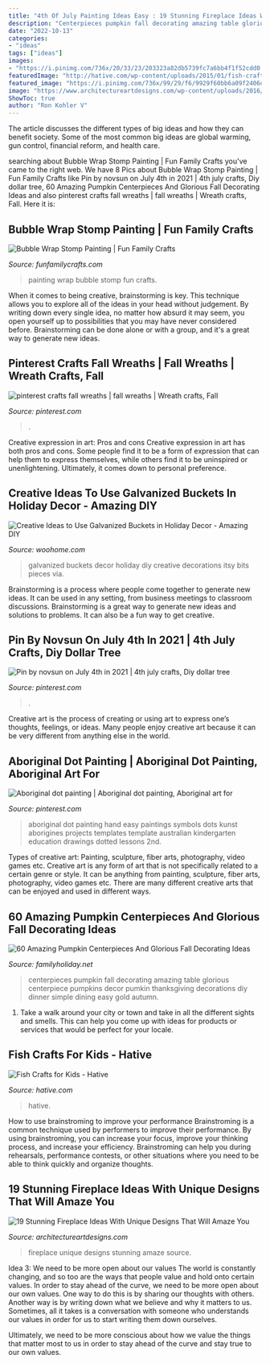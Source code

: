 ```yaml
---
title: "4th Of July Painting Ideas Easy : 19 Stunning Fireplace Ideas With Unique Designs That Will Amaze You"
description: "Centerpieces pumpkin fall decorating amazing table glorious centerpiece pumpkins decor pumkin thanksgiving decorations diy dinner simple dining easy gold autumn"
date: "2022-10-13"
categories:
- "ideas"
tags: ["ideas"]
images:
- "https://i.pinimg.com/736x/20/33/23/203323a82db5739fc7a6bb4f1f52cdd0.jpg"
featuredImage: "http://hative.com/wp-content/uploads/2015/01/fish-crafts/6-fish-crafts-for-kids.jpg"
featured_image: "https://i.pinimg.com/736x/99/29/f6/9929f60bb6a09f2406d5d130d96ae915--pinterest-crafts-wreath-fall.jpg"
image: "https://www.architectureartdesigns.com/wp-content/uploads/2016/11/2-42-630x839.jpg"
ShowToc: true
author: "Ron Kohler V"
---
```



The article discusses the different types of big ideas and how they can benefit society. Some of the most common big ideas are global warming, gun control, financial reform, and health care.

	

		
searching about Bubble Wrap Stomp Painting | Fun Family Crafts you've came to the right web. We have 8 Pics about Bubble Wrap Stomp Painting | Fun Family Crafts like Pin by novsun on July 4th in 2021 | 4th july crafts, Diy dollar tree, 60 Amazing Pumpkin Centerpieces And Glorious Fall Decorating Ideas and also pinterest crafts fall wreaths | fall wreaths | Wreath crafts, Fall. Here it is:
		
    
## Bubble Wrap Stomp Painting | Fun Family Crafts

<img loading=lazy src="https://funfamilycrafts.com/wp-content/uploads/2014/04/painting-activity.jpg" onerror="this.onerror=null;this.src='https://tse3.mm.bing.net/th?id=OIP.RGHBgCu17k9jy6hVFktR7QHaE9&amp;pid=15.1';" alt="Bubble Wrap Stomp Painting | Fun Family Crafts">

_Source: funfamilycrafts.com_

>painting wrap bubble stomp fun crafts. 

	

When it comes to being creative, brainstorming is key. This technique allows you to explore all of the ideas in your head without judgement. By writing down every single idea, no matter how absurd it may seem, you open yourself up to possibilities that you may have never considered before. Brainstorming can be done alone or with a group, and it's a great way to generate new ideas.

    
## Pinterest Crafts Fall Wreaths | Fall Wreaths | Wreath Crafts, Fall

<img loading=lazy src="https://i.pinimg.com/736x/99/29/f6/9929f60bb6a09f2406d5d130d96ae915--pinterest-crafts-wreath-fall.jpg" onerror="this.onerror=null;this.src='https://tse4.mm.bing.net/th?id=OIP.Qmi109GLExJYULlDOP4xyQHaJ3&amp;pid=15.1';" alt="pinterest crafts fall wreaths | fall wreaths | Wreath crafts, Fall">

_Source: pinterest.com_

>. 

	

Creative expression in art: Pros and cons
Creative expression in art has both pros and cons. Some people find it to be a form of expression that can help them to express themselves, while others find it to be uninspired or unenlightening. Ultimately, it comes down to personal preference.

    
## Creative Ideas To Use Galvanized Buckets In Holiday Decor - Amazing DIY

<img loading=lazy src="https://www.woohome.com/wp-content/uploads/2017/10/repurpose-galvanized-buckets-as-holiday-decorations-13.jpg" onerror="this.onerror=null;this.src='https://tse1.mm.bing.net/th?id=OIP.eB1CZ-ghwr_Lnpg970j5lgHaRO&amp;pid=15.1';" alt="Creative Ideas to Use Galvanized Buckets in Holiday Decor - Amazing DIY">

_Source: woohome.com_

>galvanized buckets decor holiday diy creative decorations itsy bits pieces via. 

	

Brainstorming is a process where people come together to generate new ideas. It can be used in any setting, from business meetings to classroom discussions. Brainstorming is a great way to generate new ideas and solutions to problems. It can also be a fun way to get creative.

    
## Pin By Novsun On July 4th In 2021 | 4th July Crafts, Diy Dollar Tree

<img loading=lazy src="https://i.pinimg.com/736x/20/33/23/203323a82db5739fc7a6bb4f1f52cdd0.jpg" onerror="this.onerror=null;this.src='https://tse1.mm.bing.net/th?id=OIP.7RvH6LFR0poD17-Vkhc3BQHaJ3&amp;pid=15.1';" alt="Pin by novsun on July 4th in 2021 | 4th july crafts, Diy dollar tree">

_Source: pinterest.com_

>. 

	

Creative art is the process of creating or using art to express one’s thoughts, feelings, or ideas. Many people enjoy creative art because it can be very different from anything else in the world.

    
## Aboriginal Dot Painting | Aboriginal Dot Painting, Aboriginal Art For

<img loading=lazy src="https://i.pinimg.com/736x/5a/a7/8d/5aa78d1e5d58db16490ac726dae8552f--dot-painting-aboriginal-art.jpg" onerror="this.onerror=null;this.src='https://tse4.mm.bing.net/th?id=OIP.DzoCkb7xWvt6U5oF-oYIqwHaJ4&amp;pid=15.1';" alt="Aboriginal dot painting | Aboriginal dot painting, Aboriginal art for">

_Source: pinterest.com_

>aboriginal dot painting hand easy paintings symbols dots kunst aborigines projects templates template australian kindergarten education drawings dotted lessons 2nd. 

	

Types of creative art: Painting, sculpture, fiber arts, photography, video games etc.
Creative art is any form of art that is not specifically related to a certain genre or style. It can be anything from painting, sculpture, fiber arts, photography, video games etc. There are many different creative arts that can be enjoyed and used in different ways.

    
## 60 Amazing Pumpkin Centerpieces And Glorious Fall Decorating Ideas

<img loading=lazy src="http://www.familyholiday.net/wp-content/uploads/2013/09/Amazing-Pumpkin-Centerpieces-8.jpg" onerror="this.onerror=null;this.src='https://tse2.mm.bing.net/th?id=OIP.JNSqLrD5EEgYg5rhpl9I7wHaLF&amp;pid=15.1';" alt="60 Amazing Pumpkin Centerpieces And Glorious Fall Decorating Ideas">

_Source: familyholiday.net_

>centerpieces pumpkin fall decorating amazing table glorious centerpiece pumpkins decor pumkin thanksgiving decorations diy dinner simple dining easy gold autumn. 

	

1. Take a walk around your city or town and take in all the different sights and smells. This can help you come up with ideas for products or services that would be perfect for your locale. 

    
## Fish Crafts For Kids - Hative

<img loading=lazy src="http://hative.com/wp-content/uploads/2015/01/fish-crafts/6-fish-crafts-for-kids.jpg" onerror="this.onerror=null;this.src='https://tse1.mm.bing.net/th?id=OIP.UBFQOjozlXsYe8alVAVqEwHaLH&amp;pid=15.1';" alt="Fish Crafts for Kids - Hative">

_Source: hative.com_

>hative. 

	

How to use brainstroming to improve your performance
Brainstroming is a common technique used by performers to improve their performance. By using brainstroming, you can increase your focus, improve your thinking process, and increase your efficiency. Brainstroming can help you during rehearsals, performance contests, or other situations where you need to be able to think quickly and organize thoughts.

    
## 19 Stunning Fireplace Ideas With Unique Designs That Will Amaze You

<img loading=lazy src="https://www.architectureartdesigns.com/wp-content/uploads/2016/11/2-42-630x839.jpg" onerror="this.onerror=null;this.src='https://tse4.mm.bing.net/th?id=OIP.fABxq1RCx7_fSanRNOa8lQHaJ3&amp;pid=15.1';" alt="19 Stunning Fireplace Ideas With Unique Designs That Will Amaze You">

_Source: architectureartdesigns.com_

>fireplace unique designs stunning amaze source. 

	

Idea 3: We need to be more open about our values
The world is constantly changing, and so too are the ways that people value and hold onto certain values. In order to stay ahead of the curve, we need to be more open about our own values.
One way to do this is by sharing our thoughts with others. Another way is by writing down what we believe and why it matters to us. Sometimes, all it takes is a conversation with someone who understands our values in order for us to start writing them down ourselves.

Ultimately, we need to be more conscious about how we value the things that matter most to us in order to stay ahead of the curve and stay true to our own values.

